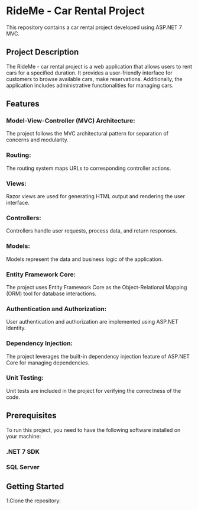 # RideMe - Car Rental Project
This repository contains a car rental project developed using ASP.NET 7 MVC.

## Project Description
The RideMe - car rental project is a web application that allows users to rent cars for a specified duration. 
It provides a user-friendly interface for customers to browse available cars, make reservations. 
Additionally, the application includes administrative functionalities 
for managing cars.

## Features
### Model-View-Controller (MVC) Architecture: 
The project follows the MVC architectural pattern for separation of concerns and modularity.
### Routing: 
The routing system maps URLs to corresponding controller actions.
### Views: 
Razor views are used for generating HTML output and rendering the user interface.
### Controllers: 
Controllers handle user requests, process data, and return responses.
### Models: 
Models represent the data and business logic of the application.
### Entity Framework Core: 
The project uses Entity Framework Core as the Object-Relational Mapping (ORM) tool for database interactions.
### Authentication and Authorization: 
User authentication and authorization are implemented using ASP.NET Identity.
### Dependency Injection: 
The project leverages the built-in dependency injection feature of ASP.NET Core for managing dependencies.
### Unit Testing: 
Unit tests are included in the project for verifying the correctness of the code.

## Prerequisites
To run this project, you need to have the following software installed on your machine:
### .NET 7 SDK
### SQL Server

## Getting Started
1.Clone the repository:
```git clone https://github.com/your-username/your-repository.git´´´
